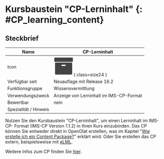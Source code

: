 # Kursbaustein "CP-Lerninhalt" {: #CP_learning_content}


## Steckbrief

Name | CP-Lerninhalt
---------|----------
Icon | ![CP-Lerninhalt Icon](assets/content.png){ class=size24  }
Verfügbar seit | Neuauflage mit Release 16.2
Funktionsgruppe | Wissensvermittlung
Verwendungszweck | Anzeige von Lerninhalt im IMS-CP-Format
Bewertbar | nein
Spezialität / Hinweis |

Nutzen Sie den Kursbaustein "CP-Lerninhalt", um einen Lerninhalt im IMS-CP- Format (IMS-CP Version 1.1.2) in Ihren Kurs einzubinden. Das CP können Sie entweder direkt in OpenOlat erstellen, was im Kapitel "[Wie erstelle ich ein Content Package?](../../manual_how-to/content_package/content_package.de.md)" erklärt wird. Oder Sie erstellen das CP extern, beispielsweise mit [eLML](http://www.elml.org "eLML").

Weitere Infos zum CP finden Sie [hier](../learningresources/CP_Editor.de.md).  